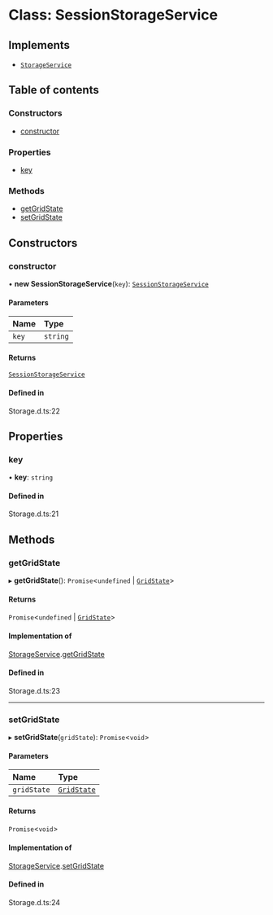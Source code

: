 # Class: SessionStorageService

## Implements

- [`StorageService`](../interfaces/StorageService.md)

## Table of contents

### Constructors

- [constructor](SessionStorageService.md#constructor)

### Properties

- [key](SessionStorageService.md#key)

### Methods

- [getGridState](SessionStorageService.md#getgridstate)
- [setGridState](SessionStorageService.md#setgridstate)

## Constructors

### constructor

• **new SessionStorageService**(`key`): [`SessionStorageService`](SessionStorageService.md)

#### Parameters

| Name | Type |
| :------ | :------ |
| `key` | `string` |

#### Returns

[`SessionStorageService`](SessionStorageService.md)

#### Defined in

Storage.d.ts:22

## Properties

### key

• **key**: `string`

#### Defined in

Storage.d.ts:21

## Methods

### getGridState

▸ **getGridState**(): `Promise`\<`undefined` \| [`GridState`](../interfaces/GridState.md)\>

#### Returns

`Promise`\<`undefined` \| [`GridState`](../interfaces/GridState.md)\>

#### Implementation of

[StorageService](../interfaces/StorageService.md).[getGridState](../interfaces/StorageService.md#getgridstate)

#### Defined in

Storage.d.ts:23

___

### setGridState

▸ **setGridState**(`gridState`): `Promise`\<`void`\>

#### Parameters

| Name | Type |
| :------ | :------ |
| `gridState` | [`GridState`](../interfaces/GridState.md) |

#### Returns

`Promise`\<`void`\>

#### Implementation of

[StorageService](../interfaces/StorageService.md).[setGridState](../interfaces/StorageService.md#setgridstate)

#### Defined in

Storage.d.ts:24
